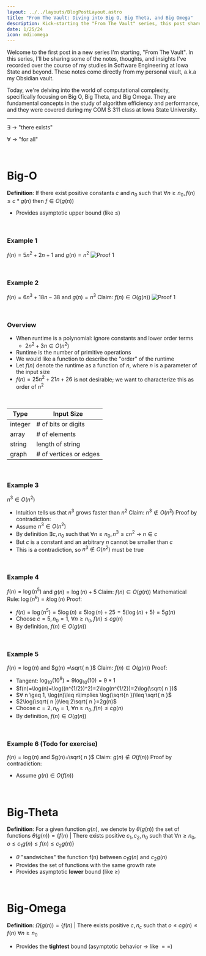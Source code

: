 ```yaml
---
layout: ../../layouts/BlogPostLayout.astro
title: "From The Vault: Diving into Big O, Big Theta, and Big Omega"
description: Kick-starting the "From The Vault" series, this post shares lecture notes from the COM S 311 class, covering concepts like Big O, Big Theta, and Big Omega.
date: 1/25/24
icon: mdi:omega
---
```

Welcome to the first post in a new series I'm starting, "From The Vault". In this series, I'll be sharing some of the notes, thoughts, and insights I've recorded over the course of my studies in Software Engineering at Iowa State and beyond. These notes come directly from my personal vault, a.k.a my Obsidian vault.

Today, we're delving into the world of computational complexity, specifically focusing on Big O, Big Theta, and Big Omega. They are fundamental concepts in the study of algorithm efficiency and performance, and they were covered during my COM S 311 class at Iowa State University.

****

∃ → "there exists"

∀ → "for all"

<br />

# Big-O

**Definition**: If there exist positive constants $c$ and $n_{0}$ such that $∀n \geq n_{0}, f(n) \leq c*g(n)$ then $f ∈ O(g(n))$
- Provides asymptotic upper bound (like $\leq$)

<br />

### Example 1 
$f(n) =5n^{2}+2n+1$ and  $g(n) = n^{2}$
![Proof 1](/ftv/bigo/1.jpg)

<br />

### Example 2
$f(n) = 6n^{3}+18n-38$ and $g(n) =n^3$
Claim: $f(n) ∈ O(g(n))$
![Proof 1](/ftv/bigo/2.jpg)

<br />

### Overview
- When runtime is a polynomial: ignore constants and lower order terms
	- $2n^{2}+{3n} ∈ O(n^2)$
- Runtime is the number of primitive operations
- We would like a function to describe the "order" of the runtime 
- Let $f(n)$ denote the runtime as a function of $n$, where $n$ is a parameter of the input size
- $f(n) = 25n^{2}+21n+26$ is not desirable; we want to characterize this as order of $n^{2}$

<br />


| Type    | Input Size             |
| ------- | ---------------------- |
| integer | # of bits or digits    |
| array   | # of elements          |
| string  | length of string       |
| graph   | # of vertices or edges |

<br />

### Example 3
$n^{3} ∈ O(n^{2})$
- Intuition tells us that $n^{3}$ grows faster than $n^{2}$
Claim: $n^{3} ∉ O(n^{2})$
Proof by contradiction:
- Assume $n^{3} ∈ O(n^{2})$
- By definition $∃ c, n_{0}$ such that $∀ n\geq n_{0}, n^3\leq cn^{2}$ → $n ∈ c$
- But $c$ is a constant and an arbitrary $n$ cannot be smaller than $c$
- This is a contradiction, so $n^{3} ∉ O(n^{2})$ must be true

<br />

### Example 4
$f(n) = \log(n^{5})$ and $g(n)=\log(n)+5$
Claim: $f(n) ∈ O(g(n))$
Mathematical Rule: $\log(n^{k})=k\log(n)$
Proof:
- $f(n)=\log(n^{5})=5\log(n)\leq 5\log(n)+25=5(\log(n)+5)=5g(n)$ 
- Choose $c=5,n_{0}=1$, $∀n\geq n_{0}, f(n) \leq cg(n)$
- By definition, $f(n) ∈ O(g(n))$

<br />

### Example 5
$f(n)=\log(n)$ and $g(n) =\sqrt{ n }$
Claim: $f(n) ∈ O(g(n))$
Proof:
- Tangent: $\log_{10}(10^{9})=9\log_{10}(10)=9*1$
- $f(n)=\log(n)=\log((n^{1/2})^2)=2\log(n^{1/2})=2\log(\sqrt{ n })$
- $∀ n \geq 1, \log(n)\leq n\implies \log(\sqrt{n })\leq \sqrt{ n }$
- $2\log(\sqrt{ n })\leq 2\sqrt{ n }=2g(n)$
- Choose $c=2,n_{0}=1$, $∀n \geq n_{0}, f(n) \leq cg(n)$
- By definition, $f(n) ∈ O(g(n))$

<br />

### Example 6 (Todo for exercise)
$f(n)=\log(n)$ and $g(n)=\sqrt{ n }$
Claim: $g(n) ∉ O(f(n))$
Proof by contradiction:
- Assume $g(n) ∈ O(f(n))$

<br />

# Big-Theta
**Definition**: For a given function $g(n)$, we denote by $\theta(g(n))$ the set of functions $\theta(g(n)) = \{  f(n)\ |\ \text{There exists positive}\ c_{1}, c_{2}, n_{0}\ \text{such that\ } ∀n \geq n_{0}, o\leq c_{1}g(n) \leq f(n) \leq c_{2}g(n) \}$
- $\theta$ "sandwiches" the function f(n) between $c_{1}g(n)$ and $c_{2}g(n)$
- Provides the set of functions with the same growth rate
- Provides asymptotic **lower** bound (like $\geq$)

<br />

# Big-Omega
**Definition**: $\Omega(g(n)) = \{  f(n)\ |\ \text{There exists positive}\ c, n_{c}\ \text{such that\ } o\leq cg(n) \leq f(n)\ ∀n \geq n_{0}$
- Provides the **tightest** bound (asymptotic behavior → like $==$)

